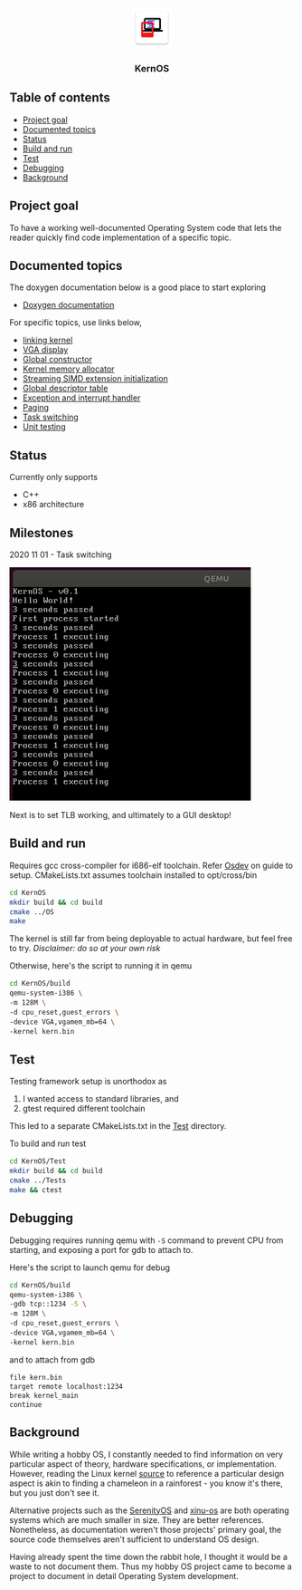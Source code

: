 <p align="center">
    <img src="docs/res/logo.png" alt="KernOS logo" width="72" height="72">
</p>
<h3 align="center">KernOS</h3>

[//]: # (Image References)
[image1]: ./images/TaskSwitching.png "Task_Switching"

## Table of contents
- [Project goal](#project-goal)
- [Documented topics](#documented-topics)
- [Status](#status)
- [Build and run](#build-and-run)
- [Test](#test)
- [Debugging](#debugging)
- [Background](#background)

## Project goal
To have a working well-documented Operating System code that lets the reader quickly
find code implementation of a specific topic.

## Documented topics 
The doxygen documentation below is a good place to start exploring
- [Doxygen documentation](https://kernyan.github.io/KernOS/html/index.html)

For specific topics, use links below,
- [linking kernel](OS/compile/linker.ld)
- [VGA display](OS/kernel/arch/x86/vga.cpp)
- [Global constructor](OS/kernel/arch/x86/global.cpp) 
- [Kernel memory allocator](OS/kernel/arch/x86/memoryallocator.cpp)
- [Streaming SIMD extension initialization](OS/kernel/arch/x86/cpu.cpp)
- [Global descriptor table](OS/kernel/arch/x86/gdt.cpp)
- [Exception and interrupt handler](OS/kernel/arch/x86/interrupt.cpp)
- [Paging](OS/kernel/arch/x86/virtualmemory.cpp)
- [Task switching](OS/kernel/arch/x86/process.cpp)
- [Unit testing](Test/Tests)

## Status
Currently only supports
- C++
- x86 architecture

## Milestones
2020 11 01 - Task switching

![alt text][image1]

Next is to set TLB working, and ultimately to a GUI desktop!

## Build and run
Requires gcc cross-compiler for i686-elf toolchain. Refer [Osdev](https://wiki.osdev.org/GCC_Cross-Compiler) 
on guide to setup. CMakeLists.txt assumes toolchain installed to opt/cross/bin
```bash
cd KernOS
mkdir build && cd build
cmake ../OS
make
```

The kernel is still far from being deployable to actual hardware, but feel free to try. 
*Disclaimer: do so at your own risk*

Otherwise, here's the script to running it in qemu
```bash
cd KernOS/build
qemu-system-i386 \
-m 128M \
-d cpu_reset,guest_errors \
-device VGA,vgamem_mb=64 \
-kernel kern.bin
```

## Test
Testing framework setup is unorthodox as 
1) I wanted access to standard libraries, and
2) gtest required different toolchain

This led to a separate CMakeLists.txt in the [Test](Test/Tests/CMakeLists.txt) directory.

To build and run test

```bash
cd KernOS/Test
mkdir build && cd build
cmake ../Tests
make && ctest
```

## Debugging
Debugging requires running qemu with `-S` command to prevent CPU from starting, 
and exposing a port for gdb to attach to.

Here's the script to launch qemu for debug
```bash
cd KernOS/build
qemu-system-i386 \
-gdb tcp::1234 -S \
-m 128M \
-d cpu_reset,guest_errors \
-device VGA,vgamem_mb=64 \
-kernel kern.bin
```

and to attach from gdb
```gdb
file kern.bin
target remote localhost:1234
break kernel_main
continue
```

## Background
While writing a hobby OS, I constantly needed to find information on very 
particular aspect of theory, hardware specifications, or implementation.
However, reading the Linux kernel [source](https://github.com/torvalds/linux) 
to reference a particular design aspect is akin to finding a chameleon 
in a rainforest - you know it's there, but you just don't see it.

Alternative projects such as the [SerenityOS](https://github.com/SerenityOS/serenity) 
and [xinu-os](https://github.com/xinu-os/xinu) are both operating systems which 
are much smaller in size. They are better references. Nonetheless, as documentation 
weren't those projects' primary goal, the source code themselves aren't sufficient 
to understand OS design.

Having already spent the time down the rabbit hole, I thought it would be a waste to 
not document them. Thus my hobby OS project came to become a project to document in detail Operating 
System development.
